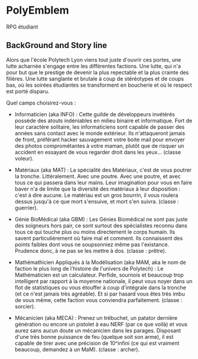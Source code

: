 # PolyEmblem

RPG étudiant

## BackGround and Story line 

Alors que l'école Polytech Lyon viens tout juste d'ouvrir ces portes, une lutte acharnée s'engage entre les différentes factions. Une lutte, qui n'a pour but que le prestige de devenir la plus repectable et la plus crainte des filières. Une lutte sanglante et brutale à coup de stéréotypes et de coups bas, où les soirées étudiantes se transforment en boucherie et où le respect est porté disparu. 

Quel camps choisirez-vous : 

* Informaticien (aka INFO) : Cette guilde de développeurs invétérés possède des atouts indéniables en milieu binaire et informatique. Fort de leur caractère solitaire, les informaticiens sont capable de passer des années sans contact avec le monde extérieur. Ils n'attaqueront jamais de front, préférant hacker sauvagement votre boite mail pour envoyer des photos comprométantes à votre maman, plutôt que de risquer un accident en essayant de vous regarder droit dans les yeux... (classe voleur). 

* Matériaux (aka MAT) : La spécialité des Matériaux, c'est de vous poutrer la tronche. Littéralement. Avec une poutre. Avec une poutre, et avec tous ce qui passera dans leur mains. Leur imagination pour vous en faire baver n'a de limite que la diversité des matériaux à leur disposition : c'est à dire aucune. Le matériau est un gros bourrin, il vous roulera dessus jusqu'à ce que mort s'ensuive, et mort s'en suivra. (classe : guerrier).  

* Génie BioMédical (aka GBM) : Les Génies Biomédical ne sont pas juste des soigneurs hors pair, ce sont surtout des spécialistes reconnu dans tous ce qui touche plus ou moins directement le corps humain. Ils savent particulièrement où faire mal et comment. Ils connaissent des points faibles dont vous ne soupsonniez même pas l'existance. Prudence donc, à ne pas se les mettre à dos. (classe : prêtre). 

* Mathémathicien Appliqués à la Modélisation (aka MAM, aka le nom de faction le plus long de l'histoire de l'univers de Polytech) : Le Mathématicien est un calculateur. Perfide, sournois et beaucoup trop intelligent par rapport à la moyenne nationale, il peut vous noyer dans un flot de statistiques ou vous étouffer à coup d'intégrale dans la tronche (et ce n'est jamais très agréable). Et si par hasard vous êtes très imbu de vous même, cette faction vous conviendra parfaitement. (classe : sorcier).

* Mécanicien (aka MECA) : Prenez un trébuchet, un patator dernière génération ou encore un pistolet à eau NERF (par ce que voilà) et vous aurez sans aucun doute un mécanicien dans les parages. Disposant d'une très bonne puissance de feu (quelque soit son arme), il est capable de tirer avec une précision de 10^infini (ce qui est vraiment beaucoup, demandez à un MaM). (classe : archer).
